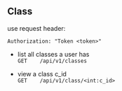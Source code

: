 ## Class

use request header:  
```http
Authorization: "Token <token>"
```

- list all classes a user has  
`GET    /api/v1/classes`

- view a class c_id  
`GET    /api/v1/class/<int:c_id>`